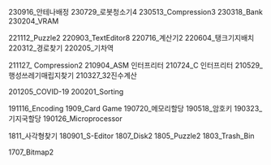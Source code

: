 230916_안테나배정
230729_로봇청소기4
230513_Compression3
230318_Bank
230204_VRAM

221112_Puzzle2
220903_TextEditor8
220716_계산기2
220604_탱크기지배치
220312_경로찾기
220205_기차역

211127_ Compression2
210904_ASM 인터프리터
210724_C 인터프리터
210529_행성쓰레기매립지찾기
210327_32진수계산

201205_COVID-19
200201_Sorting

191116_Encoding
1909_Card Game
190720_메모리할당
190518_암호키
190323_기지국할당
190126_Microprocessor

1811_사각형찾기
180901_S-Editor
1807_Disk2
1805_Puzzle2
1803_Trash_Bin

1707_Bitmap2
